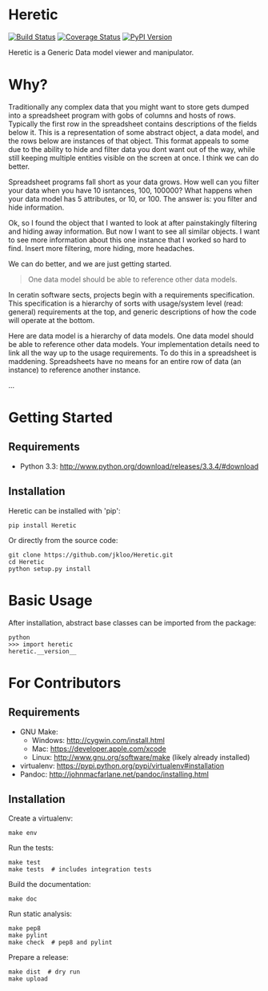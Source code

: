 Heretic
======

[![Build Status](https://travis-ci.org/jkloo/Heretic.png?branch=master)](https://travis-ci.org/jkloo/Heretic)
[![Coverage Status](https://coveralls.io/repos/jkloo/Heretic/badge.png?branch=master)](https://coveralls.io/r/jkloo/Heretic?branch=master)
[![PyPI Version](https://badge.fury.io/py/Heretic.png)](http://badge.fury.io/py/Heretic)


Heretic is a Generic Data model viewer and manipulator.

Why?
============
Traditionally any complex data that you might want to store gets dumped into a spreadsheet program with gobs of columns
and hosts of rows. Typically the first row in the spreadsheet contains descriptions of the fields below it. This is a
representation of some abstract object, a data model, and the rows below are instances of that object. This format
appeals to some due to the ability to hide and filter data you dont want out of the way, while still keeping multiple
entities visible on the screen at once. I think we can do better.

Spreadsheet programs fall short as your data grows. How well can you filter your data when you have 10 isntances, 100,
100000? What happens when your data model has 5 attributes, or 10, or 100. The answer is: you filter and hide information.

Ok, so I found the object that I wanted to look at after painstakingly filtering and hiding away information. But now I
want to see all similar objects. I want to see more information about this one instance that I worked so hard to find.
Insert more filtering, more hiding, more headaches.

We can do better, and we are just getting started.


> One data model should be able to reference other data models. 

In ceratin software sects, projects begin with a requirements specification. This specification is a hierarchy of sorts
with usage/system level (read: general) requirements at the top, and generic descriptions of how the code will operate
at the bottom.

Here are data model is a hierarchy of data models. One data model should be able to reference other data models. Your
implementation details need to link all the way up to the usage requirements. To do this in a spreadsheet is maddening.
Spreadsheets have no means for an entire row of data (an instance) to reference another instance.

...



Getting Started
===============

Requirements
------------

* Python 3.3: http://www.python.org/download/releases/3.3.4/#download


Installation
------------

Heretic can be installed with 'pip':

    pip install Heretic

Or directly from the source code:

    git clone https://github.com/jkloo/Heretic.git
    cd Heretic
    python setup.py install



Basic Usage
===========

After installation, abstract base classes can be imported from the package:

    python
    >>> import heretic
    heretic.__version__



For Contributors
================

Requirements
------------

* GNU Make:
    * Windows: http://cygwin.com/install.html
    * Mac: https://developer.apple.com/xcode
    * Linux: http://www.gnu.org/software/make (likely already installed)
* virtualenv: https://pypi.python.org/pypi/virtualenv#installation
* Pandoc: http://johnmacfarlane.net/pandoc/installing.html


Installation
------------

Create a virtualenv:

    make env

Run the tests:

    make test
    make tests  # includes integration tests

Build the documentation:

    make doc

Run static analysis:

    make pep8
    make pylint
    make check  # pep8 and pylint

Prepare a release:

    make dist  # dry run
    make upload
